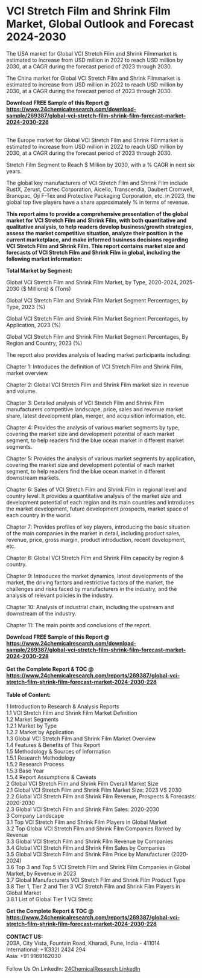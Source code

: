 <h1>VCI Stretch Film and Shrink Film Market, Global Outlook and Forecast 2024-2030</h1><p>The USA market for Global VCI Stretch Film and Shrink Filmmarket is estimated to increase from USD million in 2022 to reach USD million by 2030, at a CAGR during the forecast period of 2023 through 2030.</p><p>
</p><p>The China market for Global VCI Stretch Film and Shrink Filmmarket is estimated to increase from USD million in 2022 to reach USD million by 2030, at a CAGR during the forecast period of 2023 through 2030.</p><div><b>Download FREE Sample of this Report @ 
            <a href="https://www.24chemicalresearch.com/download-sample/269387/global-vci-stretch-film-shrink-film-forecast-market-2024-2030-228">
            https://www.24chemicalresearch.com/download-sample/269387/global-vci-stretch-film-shrink-film-forecast-market-2024-2030-228</a></b></div><br><p>
</p><p>The Europe market for Global VCI Stretch Film and Shrink Filmmarket is estimated to increase from USD million in 2022 to reach USD million by 2030, at a CAGR during the forecast period of 2023 through 2030.</p><p>
Stretch Film Segment to Reach $ Million by 2030, with a % CAGR in next six years.</p><p>
The global key manufacturers of VCI Stretch Film and Shrink Film include RustX, Zerust, Cortec Corporation, Aicello, Transcendia, Daubert Cromwell, Branopac, Oji F-Tex and Protective Packaging Corporation, etc. in 2023, the global top five players have a share approximately % in terms of revenue.</p><p>
<strong>This report aims to provide a comprehensive presentation of the global market for VCI Stretch Film and Shrink Film, with both quantitative and qualitative analysis, to help readers develop business/growth strategies, assess the market competitive situation, analyze their position in the current marketplace, and make informed business decisions regarding VCI Stretch Film and Shrink Film. This report contains market size and forecasts of VCI Stretch Film and Shrink Film in global, including the following market information:</strong></p><p>
</p><p>
<strong>Total Market by Segment:</strong></p><p>
Global VCI Stretch Film and Shrink Film Market, by Type, 2020-2024, 2025-2030 ($ Millions) &amp; (Tons)</p><p>
Global VCI Stretch Film and Shrink Film Market Segment Percentages, by Type, 2023 (%)</p><p>
</p><p>
Global VCI Stretch Film and Shrink Film Market Segment Percentages, by Application, 2023 (%)</p><p>
</p><p>
Global VCI Stretch Film and Shrink Film Market Segment Percentages, By Region and Country, 2023 (%)</p><p>
</p><p>
</p><p></p><p>
The report also provides analysis of leading market participants including:</p><p>
</p><p>
</p><p>
Chapter 1: Introduces the definition of VCI Stretch Film and Shrink Film, market overview.</p><p>
Chapter 2: Global VCI Stretch Film and Shrink Film market size in revenue and volume.</p><p>
Chapter 3: Detailed analysis of VCI Stretch Film and Shrink Film manufacturers competitive landscape, price, sales and revenue market share, latest development plan, merger, and acquisition information, etc.</p><p>
Chapter 4: Provides the analysis of various market segments by type, covering the market size and development potential of each market segment, to help readers find the blue ocean market in different market segments.</p><p>
Chapter 5: Provides the analysis of various market segments by application, covering the market size and development potential of each market segment, to help readers find the blue ocean market in different downstream markets.</p><p>
Chapter 6: Sales of VCI Stretch Film and Shrink Film in regional level and country level. It provides a quantitative analysis of the market size and development potential of each region and its main countries and introduces the market development, future development prospects, market space of each country in the world.</p><p>
Chapter 7: Provides profiles of key players, introducing the basic situation of the main companies in the market in detail, including product sales, revenue, price, gross margin, product introduction, recent development, etc.</p><p>
Chapter 8: Global VCI Stretch Film and Shrink Film capacity by region &amp; country.</p><p>
Chapter 9: Introduces the market dynamics, latest developments of the market, the driving factors and restrictive factors of the market, the challenges and risks faced by manufacturers in the industry, and the analysis of relevant policies in the industry.</p><p>
Chapter 10: Analysis of industrial chain, including the upstream and downstream of the industry.</p><p>
Chapter 11: The main points and conclusions of the report.</p><div><b>Download FREE Sample of this Report @ 
            <a href="https://www.24chemicalresearch.com/download-sample/269387/global-vci-stretch-film-shrink-film-forecast-market-2024-2030-228">
            https://www.24chemicalresearch.com/download-sample/269387/global-vci-stretch-film-shrink-film-forecast-market-2024-2030-228</a></b></div><br><div><b>Get the Complete Report & TOC @ 
            <a href="https://www.24chemicalresearch.com/reports/269387/global-vci-stretch-film-shrink-film-forecast-market-2024-2030-228">
            https://www.24chemicalresearch.com/reports/269387/global-vci-stretch-film-shrink-film-forecast-market-2024-2030-228</a></b></div><br>
            <b>Table of Content:</b><p>1 Introduction to Research & Analysis Reports<br />
    1.1 VCI Stretch Film and Shrink Film Market Definition<br />
    1.2 Market Segments<br />
        1.2.1 Market by Type<br />
        1.2.2 Market by Application<br />
    1.3 Global VCI Stretch Film and Shrink Film Market Overview<br />
    1.4 Features & Benefits of This Report<br />
    1.5 Methodology & Sources of Information<br />
        1.5.1 Research Methodology<br />
        1.5.2 Research Process<br />
        1.5.3 Base Year<br />
        1.5.4 Report Assumptions & Caveats<br />
2 Global VCI Stretch Film and Shrink Film Overall Market Size<br />
    2.1 Global VCI Stretch Film and Shrink Film Market Size: 2023 VS 2030<br />
    2.2 Global VCI Stretch Film and Shrink Film Revenue, Prospects & Forecasts: 2020-2030<br />
    2.3 Global VCI Stretch Film and Shrink Film Sales: 2020-2030<br />
3 Company Landscape<br />
    3.1 Top VCI Stretch Film and Shrink Film Players in Global Market<br />
    3.2 Top Global VCI Stretch Film and Shrink Film Companies Ranked by Revenue<br />
    3.3 Global VCI Stretch Film and Shrink Film Revenue by Companies<br />
    3.4 Global VCI Stretch Film and Shrink Film Sales by Companies<br />
    3.5 Global VCI Stretch Film and Shrink Film Price by Manufacturer (2020-2024)<br />
    3.6 Top 3 and Top 5 VCI Stretch Film and Shrink Film Companies in Global Market, by Revenue in 2023<br />
    3.7 Global Manufacturers VCI Stretch Film and Shrink Film Product Type<br />
    3.8 Tier 1, Tier 2 and Tier 3 VCI Stretch Film and Shrink Film Players in Global Market<br />
        3.8.1 List of Global Tier 1 VCI Stretc</p><div><b>Get the Complete Report & TOC @ 
            <a href="https://www.24chemicalresearch.com/reports/269387/global-vci-stretch-film-shrink-film-forecast-market-2024-2030-228">
            https://www.24chemicalresearch.com/reports/269387/global-vci-stretch-film-shrink-film-forecast-market-2024-2030-228</a></b></div><br><b>CONTACT US:</b><br>
            203A, City Vista, Fountain Road, Kharadi, Pune, India - 411014<br>
            International: +1(332) 2424 294<br>
            Asia: +91 9169162030 <br><br>
            Follow Us On LinkedIn: <a href="https://www.linkedin.com/company/24chemicalresearch/">24ChemicalResearch LinkedIn</a>
